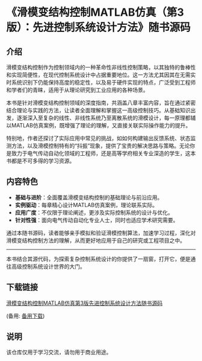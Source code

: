 # 《滑模变结构控制MATLAB仿真（第3版）：先进控制系统设计方法》随书源码

## 介绍

滑模变结构控制作为控制领域内的一种革命性非线性控制策略，以其独特的鲁棒性和实现简便性，在现代控制系统设计中占据重要地位。这一方法尤其因其在无需实时系统识别下仍能保持高度的稳定性，以及易于硬件实现的特点，广泛受到工程师和学者们的青睐，适用于从理论研究到工业应用的各种场景。

本书是针对滑模变结构控制领域的深度指南，共涵盖八章丰富内容，旨在通过紧密结合理论与实践的方法，让读者全面理解和掌握这一高级控制技巧。从基础知识出发，逐渐深入至复杂的线性、非线性系统乃至离散系统的滑模设计，每一原理都辅以MATLAB仿真案例，既增强了理论的理解，又直接关联实际操作能力的提升。

特别地，作者还探讨了实际应用中常见的挑战，如如何构建输出反馈系统、状态监测方法，以及滑模控制特有的“抖振”现象，提供了宝贵的解决思路与策略。无论你是致力于电气传动自动化领域的工程师，还是高等学府相关专业深造的学生，这本书都是不可多得的学习资源。

## 内容特色

- **基础与进阶**：全面覆盖滑模变结构控制的基础理论与前沿应用。
- **实例驱动**：每章精心设计MATLAB仿真案例，理论联系实际。
- **应用广度**：不仅限于理论阐述，更涉及实际控制系统的设计与优化。
- **针对性强**：面向电气传动自动化专业人士，同时也适应学术研究需要。

通过本随书源码，读者能够亲手模拟和验证滑模控制算法，加速学习过程，深化对滑模变结构控制方法的理解，从而更好地应用于自己的研究或工程项目之中。

---

本书结合其源代码，为探索复杂控制系统设计的你提供了一扇窗，打开它，便是通往高级控制系统设计世界的大门。

## 下载链接
[滑模变结构控制MATLAB仿真第3版先进控制系统设计方法随书源码](https://pan.quark.cn/s/e69c960d760b) 

(备用: [备用下载](https://pan.baidu.com/s/1-ucjeRn2IXeWIfTu-OsqVA?pwd=1234))

## 说明

该仓库仅用于学习交流，请勿用于商业用途。
